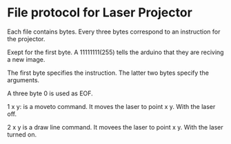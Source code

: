 # File protocol for Laser Projector

Each file contains bytes. Every three bytes correspond to an instruction for the projector.

Exept for the first byte. A 11111111(255) tells the arduino that they are reciving a new image.

The first byte specifies the instruction. The latter two bytes specify the arguments.

A three byte 0 is used as EOF.

1 x y: is a moveto command. It moves the laser to point x y. With the laser off.

2 x y is a draw line command. It movees the laser to point x y. With the laser turned on.
